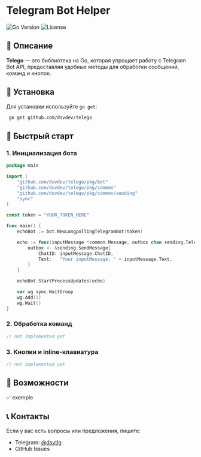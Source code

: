 # Telegram Bot Helper

![Go Version](https://img.shields.io/badge/Go-%3E%3D1.22.5-blue) ![License](https://img.shields.io/badge/license-MIT-green)

## 📌 Описание
**Telego** — это библиотека на Go, которая упрощает работу с Telegram Bot API, предоставляя удобные методы для обработки сообщений, команд и кнопок.

## 🚀 Установка

Для установки используйте `go get`:

```sh
 go get github.com/dsvdev/telego
```

## 📖 Быстрый старт

### 1. Инициализация бота

```go
package main

import (
	"github.com/dsvdev/telego/pkg/bot"
	"github.com/dsvdev/telego/pkg/common"
	"github.com/dsvdev/telego/pkg/common/sending"
	"sync"
)

const token = "YOUR_TOKEN_HERE"

func main() {
	echoBot := bot.NewLongpollingTelegramBot(token)

	echo := func(inputMessage *common.Message, outbox chan sending.TelegramSendable) {
		outbox <- &sending.SendMessage{
			ChatID: inputMessage.ChatID,
			Text:   "Your inputMessage: " + inputMessage.Text,
		}
	}

	echoBot.StartProcessUpdates(echo)

	var wg sync.WaitGroup
	wg.Add(1)
	wg.Wait()
}
```

### 2. Обработка команд

```go
// not implemented yet
```

### 3. Кнопки и inline-клавиатура

```go
// not implemented yet
```

## 📌 Возможности
✅ exemple

## 📞 Контакты

Если у вас есть вопросы или предложения, пишите:
- Telegram: [@dsvtlg](https://t.me/dsvtlg)
- GitHub Issues

